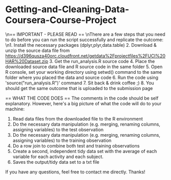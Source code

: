 # Getting-and-Cleaning-Data-Coursera-Course-Project
\n== IMPORTANT - PLEASE READ ==
\nThere are a few steps that you need to do before you can run the script successfully and replicate the outcome:
\n1. Install the necessary packages (dplyr,plyr,data.table)
2. Download & unzip the source data file from https://d396qusza40orc.cloudfront.net/getdata%2Fprojectfiles%2FUCI%20HAR%20Dataset.zip 
3. Get the run_analysis.R source code
4. Place the downloaded source data file and R source code in the same folder
5. Open R console, set your working directory using setwd() command to the same folder where you placed the data and source code
6. Run the code using 'source("run_analysis.R")' command
7. Sit back & drink coffee ;)
8. You should get the same outcome that is uploaded to the submission page

== WHAT THE CODE DOES ==
The comments in the code should be self explanatory. However, here's a big picture of what the code will do to your machine:
1. Read data files from the downloaded file to the R environment
2. Do the necessary data manipulation (e.g. merging, renaming columns, assigning variables) to the test observation
3. Do the necessary data manipulation (e.g. merging, renaming columns, assigning variables) to the training observation
4. Do a row join to combine both test and training observations
5. Create a second, independent tidy data set with the average of each variable for each activity and each subject.
6. Saves the output/tidy data set to a txt file

If you have any questions, feel free to contact me directly. Thanks!